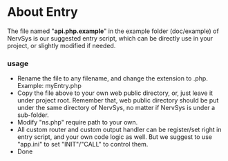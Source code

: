 # About Entry

The file named "**api.php.example**" in the example folder (doc/example) of NervSys is our suggested entry script, which can be directly use in your project, or slightly modified if needed.  

### usage

* Rename the file to any filename, and change the extension to .php. Example: myEntry.php
* Copy the file above to your own web public directory, or, just leave it under project root. Remember that, web public directory should be put under the same directory of NervSys, no matter if NervSys is under a sub-folder.
* Modify "ns.php" require path to your own.
* All custom router and custom output handler can be register/set right in entry script, and your own code logic as well. But we suggest to use "app.ini" to set "INIT"/"CALL" to control them.
* Done